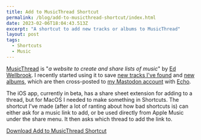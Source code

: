 ```yaml
---
title: Add to MusicThread Shortcut
permalink: /blog/add-to-musicthread-shortcut/index.html
date: 2023-02-06T18:04:43.513Z
excerpt: "A shortcut to add new tracks or albums to MusicThread"
layout: post
tags:
  - Shortcuts
  - Music
---
```


[MusicThread](https://musicthread.app/) is "_a website to create and share lists of music_" by [Ed Wellbrook](https://mastodon.social/@edwellbrook). I recently started using it to save [new tracks I've found](https://musicthread.app/thread/2L6IuBPKCCo7fsA8SFyXZLirH5W) and [new albums](https://musicthread.app/thread/2L6LZz60026Onq3waGuwt7WdJ5x), which are then cross-posted to [my Mastodon account](https://social.lol/@robb) with [Echo](https://echo.rknight.me).

The iOS app, currently in beta, has a share sheet extension for adding to a thread, but for MacOS I needed to make something in Shortcuts. The shortcut I've made (after a lot of ranting about how bad shortcuts is) can either ask for a music link to add, or be used directly from Apple Music under the share menu. It then asks which thread to add the link to.

[Download Add to MusicThread Shortcut](https://www.icloud.com/shortcuts/d127fd30d412423b86c06bcff7f9cea6)
